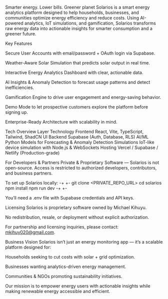 Smarter energy. Lower bills. Greener planet
Solarios is a smart energy analytics platform designed to help households, businesses, and communities optimize energy efficiency and reduce costs.
Using AI-powered analytics, IoT simulations, and gamification, Solarios transforms raw energy data into actionable insights for smarter consumption and a greener future.

Key Features

Secure User Accounts with email/password + OAuth login via Supabase.

Weather-Aware Solar Simulation that predicts solar output in real time.

Interactive Energy Analytics Dashboard with clear, actionable data.

AI Insights & Anomaly Detection to forecast usage patterns and detect inefficiencies.

Gamification Engine to drive user engagement and energy-saving behavior.

Demo Mode to let prospective customers explore the platform before signing up.

Enterprise-Ready Architecture with scalability in mind.

Tech Overview
Layer	Technology
Frontend	React, Vite, TypeScript, Tailwind, ShadCN UI
Backend	Supabase (Auth, Database, RLS)
AI/ML	Python Models for Forecasting & Anomaly Detection
Simulations	IoT-like device simulation with Node.js & WebSockets
Hosting	Vercel / Supabase / Netlify (Production-grade)

For Developers & Partners
Private & Proprietary Software — Solarios is not open-source.
Access is restricted to authorized developers, contributors, and business partners.

To set up Solarios locally:
-+                         +-
git clone <PRIVATE_REPO_URL>
cd solarios
npm install
npm run dev
-+                         +-
  
You’ll need a .env file with Supabase credentials and API keys.

Licensing
Solarios is proprietary software owned by Michael Kihuyu.

No redistribution, resale, or deployment without explicit authorization.

For partnership and licensing inquiries, please contact: mkihuy020@gmail.com.

Business Vision
Solarios isn’t just an energy monitoring app — it’s a scalable platform designed for:

Households seeking to cut costs with solar + grid optimization.

Businesses wanting analytics-driven energy management.

Communities & NGOs promoting sustainability initiatives.

Our mission is to empower energy users with actionable insights while making renewable energy accessible and efficient.
